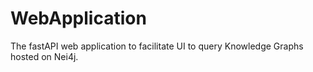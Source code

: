 # WebApplication
The fastAPI web application to facilitate UI to query Knowledge Graphs hosted on Nei4j.
